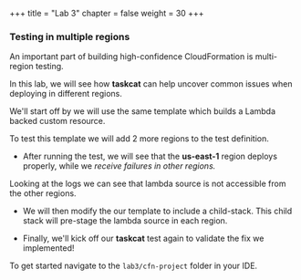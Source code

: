 +++
title = "Lab 3"
chapter = false
weight = 30
+++

### Testing in multiple regions

An important part of building high-confidence CloudFormation is multi-region testing.

In this lab, we will see how **taskcat** can help uncover common issues when deploying in different regions.

We'll start off by we will use the same template which builds a Lambda backed custom resource.

To test this template we will add 2 more regions to the test definition.

- After running the test, we will see that the **us-east-1** region deploys properly, while we _receive failures in other regions._

Looking at the logs we can see that lambda source is not accessible from the other regions.

- We will then modify the our template to include a child-stack. This child stack will pre-stage the lambda source in each region.

- Finally, we'll kick off our **taskcat** test again to validate the fix we implemented!

To get started navigate to the `lab3/cfn-project` folder in your IDE.
